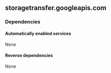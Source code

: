## storagetransfer.googleapis.com

### Dependencies

#### Automatically enabled services

None

#### Reverse dependencies

None
